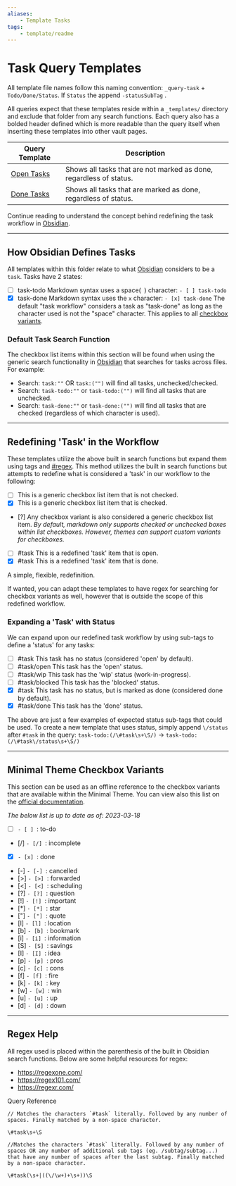 ```yaml
---
aliases: 
    - Template Tasks
tags:
    - template/readme
---
```

# Task Query Templates
All template file names follow this naming convention: 
	`_query-task` + `Todo/Done/Status`. If `Status` the append `-statusSubTag` .

All queries expect that these templates reside within a `_templates/` directory and exclude that folder from any search functions. Each query also has a bolded header defined which is more readable than the query itself when inserting these templates into other vault pages.

| Query Template              | Description                                                        |
| --------------------------- | ------------------------------------------------------------------ |
| [Open Tasks](_task-todo.md) | Shows all tasks that are not marked as done, regardless of status. |
| [Done Tasks](_task-done.md) | Shows all tasks that are marked as done, regardless of status.     |

Continue reading to understand the concept behind redefining the task workflow in [Obsidian](https://obsidian.md/).

---
## How Obsidian Defines Tasks
All templates within this folder relate to what [Obsidian](https://obsidian.md/) considers to be a `task`. Tasks have 2 states:
- [ ] task-todo
	Markdown syntax uses a space(` `) character: `- [ ] task-todo`
- [x] task-done
	Markdown syntax uses the `x` character: `- [x] task-done`
The default "task workflow" considers a task as "task-done" as long as the character used is not the "space" character. This applies to all [checkbox variants](#Obsidian-Checkbox-Variants).

### Default Task Search Function
The checkbox list items within this section will be found when using the generic search functionality in [Obsidian](https://obsidian.md/) that searches for tasks across files. For example:
- Search: `task:""` OR `task:("")`  will find all tasks, unchecked/checked.
- Search: `task-todo:""` or `task-todo:("")` will find all tasks that are unchecked.
- Search: `task-done:""` or `task-done:("")` will find all tasks that are checked (regardless of which character is used).

---
## Redefining 'Task' in the Workflow
These templates utilize the above built in search functions but expand them using tags and  [#regex](https://en.wikipedia.org/wiki/Regular_expression). This method utilizes the built in search functions but attempts to redefine what is considered a 'task' in our workflow to the following:

- [ ] This is a generic checkbox list item that is not checked.
- [x] This is a generic checkbox list item that is checked.
- [?] Any checkbox variant is also considered a generic checkbox list item. 
	*By default, markdown only supports checked or unchecked boxes within list checkboxes. However, themes can support custom variants for checkboxes.*

- [ ] #task This is a redefined 'task' item that is open.
- [x] #task This is a redefined 'task' item that is done.

A simple, flexible, redefinition.

If wanted, you can adapt these templates to have regex for searching for checkbox variants as well, however that is outside the scope of this redefined workflow.

### Expanding a 'Task' with Status
We can expand upon our redefined task workflow by using sub-tags to define a 'status' for any tasks:
- [ ] #task This task has no status (considered 'open' by default).
- [ ] #task/open This task has the 'open' status.
- [ ] #task/wip This task has the 'wip' status (work-in-progress).
- [ ] #task/blocked This task has the 'blocked' status.
- [x] #task This task has no status, but is marked as done (considered done by default).
- [x] #task/done This task has the 'done' status.

The above are just a few examples of expected status sub-tags that could be used. To create a new template that uses status, simply append `\/status` after `#task` in the query:
`task-todo:(/\#task\s+\S/)` -> `task-todo:(/\#task\/status\s+\S/)`

---
## Minimal Theme Checkbox Variants
This section can be used as an offline reference to the checkbox variants that are available within the Minimal Theme. You can view also this list on the [official documentation](https://github.com/kepano/obsidian-minimal#alternate-checkboxes).

*The below list is up to date as of: 2023-03-18*
- [ ] `- [ ] `: to-do
- [/] `- [/] `: incomplete
- [x] `- [x] `: done
- [-] `- [-] `: cancelled 
- [>] `- [>] `: forwarded
- [<] `- [<] `: scheduling
- [?] `- [?] `: question 
- [!] `- [!] `: important
- [*] `- [*] `: star
- ["] `- ["] `: quote 
- [l] `- [l] `: location
- [b] `- [b] `: bookmark
- [i] `- [i] `: information
- [S] `- [S] `: savings 
- [I] `- [I] `: idea
- [p] `- [p] `: pros
- [c] `- [c] `: cons
- [f] `- [f] `: fire
- [k] `- [k] `: key
- [w] `- [w] `: win
- [u] `- [u] `: up
- [d] `- [d] `: down

---
## Regex Help
All regex used is placed within the parenthesis of the built in Obsidian search functions. Below are some helpful resources for regex:
- https://regexone.com/
- https://regex101.com/
- https://regexr.com/

Query Reference
```regex
// Matches the characters `#task` literally. Followed by any number of spaces. Finally matched by a non-space character.

\#task\s+\S

//Matches the characters `#task` literally. Followed by any number of spaces OR any number of additional sub tags (eg. /subtag/subtag...) that have any number of spaces after the last subtag. Finally matched by a non-space character.

\#task(\s+|((\/\w+)+\s+))\S
```
